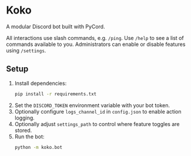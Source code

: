 # Koko

A modular Discord bot built with PyCord.

All interactions use slash commands, e.g. `/ping`.
Use `/help` to see a list of commands available to you.
Administrators can enable or disable features using `/settings`.

## Setup

1. Install dependencies:
   ```bash
   pip install -r requirements.txt
   ```
2. Set the `DISCORD_TOKEN` environment variable with your bot token.
3. Optionally configure `logs_channel_id` in `config.json` to enable action logging.
4. Optionally adjust `settings_path` to control where feature toggles are stored.
5. Run the bot:
   ```bash
   python -m koko.bot
   ```
